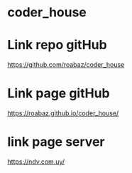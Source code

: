 # coder_house

# Link repo gitHub
https://github.com/roabaz/coder_house

# Link page gitHub
https://roabaz.github.io/coder_house/

# link page server
https://ndv.com.uy/

